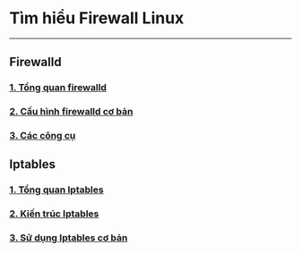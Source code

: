 # Tìm hiểu Firewall Linux
---
## Firewalld
### [1. Tổng quan firewalld](docs/firewalld-overview.md)
### [2. Cấu hình firewalld cơ bản](docs/firewalld-config.md)
### [3. Các công cụ](docs/firewalld-utilites.md)

## Iptables
### [1. Tổng quan Iptables](docs/iptable-overview.md)
### [2. Kiến trúc Iptables](docs/iptable-kientruc.md)
### [3. Sử dụng Iptables cơ bản](docs/iptable-basic.md)
